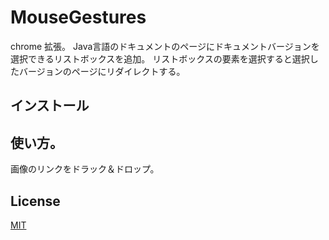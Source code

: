 # MouseGestures
chrome 拡張。
Java言語のドキュメントのページにドキュメントバージョンを選択できるリストボックスを追加。
リストボックスの要素を選択すると選択したバージョンのページにリダイレクトする。

## インストール

## 使い方。
画像のリンクをドラック＆ドロップ。
## License
[MIT](https://github.com/umyuu/version_switcher/blob/master/LICENSE)
